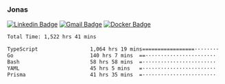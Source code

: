 ### Jonas
[![Linkedin Badge](https://img.shields.io/badge/-Jonas%20Neto-9933F7?style=flat-square&logo=Linkedin&logoColor=white&link=https://www.linkedin.com/in/jonas-nogueira-neto/)](https://www.linkedin.com/in/jonas-nogueira-neto/)
[![Gmail Badge](https://img.shields.io/badge/-nogueiraneto.jonas@gmail.com-9933F7?style=flat-square&logo=Gmail&logoColor=white&link=mailto:nogueiraneto.jonas@gmail.com)](mailto:nogueiraneto.jonas@gmail.com)
[![Docker Badge](https://img.shields.io/badge/-DockerHub-9933F7?style=flat-square&logo=Docker&logoColor=white&link=https://hub.docker.com/u/jonasssneto)](https://hub.docker.com/u/jonasssneto)


<!--START_SECTION:waka-->

```txt
Total Time: 1,522 hrs 41 mins

TypeScript                 1,064 hrs 19 mins=================········   69.09 %
Go                         140 hrs 7 mins  ==·······················   09.10 %
Bash                       58 hrs 58 mins  =························   03.83 %
YAML                       45 hrs 5 mins   =························   02.93 %
Prisma                     41 hrs 35 mins  =························   02.70 %
```

<!--END_SECTION:waka-->
###
